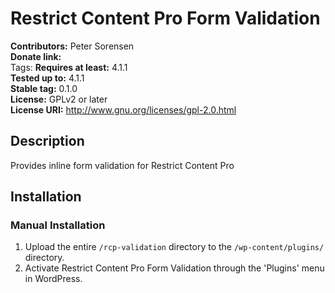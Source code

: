 # Restrict Content Pro Form Validation #
**Contributors:**      Peter Sorensen  
**Donate link:**         
Tags: 
**Requires at least:** 4.1.1  
**Tested up to:**      4.1.1  
**Stable tag:**        0.1.0  
**License:**           GPLv2 or later  
**License URI:**       http://www.gnu.org/licenses/gpl-2.0.html  

## Description ##

Provides inline form validation for Restrict Content Pro


## Installation ##

### Manual Installation ###

1. Upload the entire `/rcp-validation` directory to the `/wp-content/plugins/` directory.
2. Activate Restrict Content Pro Form Validation through the 'Plugins' menu in WordPress.

